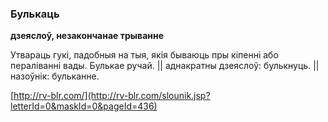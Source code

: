 ### Булькаць
**дзеяслоў, незакончанае трыванне**

Утвараць гукі, падобныя на тыя, якія бываюць пры кіпенні або пераліванні вады. Булькае ручай. || аднакратны дзеяслоў: булькнуць. || назоўнік: бульканне.

<a rel="author">[http://rv-blr.com/](http://rv-blr.com/slounik.jsp?letterId=0&maskId=0&pageId=436)</a>
